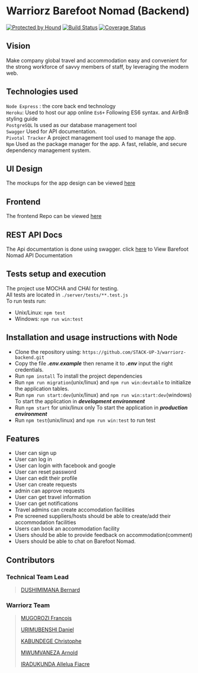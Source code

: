 # Warriorz Barefoot Nomad (Backend)

[![Protected by Hound](https://img.shields.io/badge/Protected_by-Hound-a873d1.svg)](https://houndci.com)
[![Build Status](https://travis-ci.com/STACK-UP-3/warriorz-backend.svg?branch=develop)](https://travis-ci.com/STACK-UP-3/warriorz-backend)
[![Coverage Status](https://coveralls.io/repos/github/STACK-UP-3/warriorz-backend/badge.svg?branch=develop)](https://coveralls.io/github/STACK-UP-3/warriorz-backend?branch=develop)

## Vision

Make company global travel and accommodation easy and convenient for the strong workforce of savvy members of staff, by leveraging the modern web.

## Technologies used

 `Node Express` : the core back end technology  
 `Heroku`: Used to host our app online
 `Es6+` Following ES6 syntax. and AirBnB styling guide  
 `PostgreSQL` Is used as our database management tool  
 `Swagger` Used for API documentation.  
 `Pivotal Tracker` A project management tool used to manage the app.  
 `Npm` Used as the package manager for the app. A fast, reliable, and secure dependency management system.  

## UI Design

The mockups for the app design can be viewed [here](https://www.figma.com/proto/8loservHDJJ6sicKAimq37/Barefoot-Nomad?node-id=342%3A285&scaling=min-zoom)

## Frontend

The frontend Repo can be viewed [here](https://github.com/STACK-UP-3/warriors-frontend)

## REST API Docs

The Api documentation is done using swagger. click [here](https://warriorz-staging.herokuapp.com/api-docs) to View Barefoot Nomad API Documentation

## Tests setup and execution

The project use MOCHA and CHAI for testing.  
All tests are located in `./server/tests/**.test.js`  
To run tests run:

* Unix/Linux: `npm test`
* Windows: `npm run win:test`

## Installation and usage instructions with Node

* Clone the repository using: `https://github.com/STACK-UP-3/warriorz-backend.git`  
* Copy the file ***.env.example*** then rename it to ***.env*** input the right credentials.  
* Run `npm install` To install the project dependencies
* Run `npm run migration`(unix/linux) and `npm run win:devtable` to initialize the application tables.
* Run `npm run start:dev`(unix/linux) and `npm run win:start:dev`(windows) To start the application in ***development environment***  
* Run `npm start` for unix/linux only To start the application in ***production environment***
* Run `npm test`(unix/linux) and `npm run win:test` to run test  

## Features

* User can sign up
* User can log in
* User can login with facebook and google
* User can reset password
* User can edit their profile
* User can create requests
* admin can approve requests
* User can get travel information
* User can get notifications
* Travel admins can create accomodation facilities
* Pre screened suppliers/hosts should be able to create/add their accommodation facilities
* Users can book an accommodation facility
* Users should be able to provide feedback on accommodation(comment)
* Users should be able to chat on Barefoot Nomad.

## Contributors

### Technical Team Lead

> [DUSHIMIMANA Bernard](https://github.com/bdushimi)

### Warriorz Team
>
> [MUGOROZI Francois](https://github.com/Francois-MUGOROZI)
>
>[URIMUBENSHI Daniel](https://github.com/benshidanny11)
>
>[KABUNDEGE Christophe](https://github.com/kabundege)
>
>[MWUMVANEZA Arnold](https://github.com/fordarnold)
>
>[IRADUKUNDA Allelua Fiacre](https://github.com/irfiacre)

